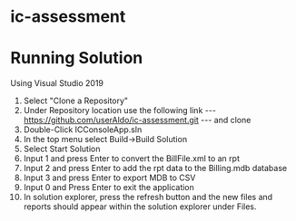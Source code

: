 # ic-assessment
# Running Solution
Using Visual Studio 2019
1. Select "Clone a Repository"
2. Under Repository location use the following link --- https://github.com/userAldo/ic-assessment.git  --- and clone
3. Double-Click ICConsoleApp.sln
4. In the top menu select Build->Build Solution
5. Select Start Solution
6. Input 1 and press Enter to convert the BillFile.xml to an rpt
7. Input 2 and press Enter to add the rpt data to the Billing.mdb database
8. Input 3 and press Enter to export MDB to CSV 
9. Input 0 and Press Enter to exit the application
10. In solution explorer, press the refresh button and the new files and reports should appear within the solution explorer under Files.

